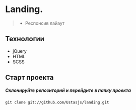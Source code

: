 # Landing.
> - Респонсив лайаут

## Технологии
- jQuery
- HTML
- SCSS



## Старт проекта

##### Склонируйте репозиторий и перейдите в папку проекта

```
git clone git://github.com/Ustasjs/landing.git
```